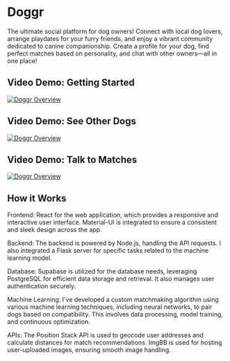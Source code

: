 # Doggr
The ultimate social platform for dog owners! Connect with local dog lovers, arrange playdates for your furry friends, and enjoy a vibrant community dedicated to canine companionship. Create a profile for your dog, find perfect matches based on personality, and chat with other owners—all in one place!


## Video Demo: Getting Started
[![Doggr Overview](https://img.youtube.com/vi/Jrlgqb1x2_E/0.jpg)](https://www.youtube.com/watch?v=Jrlgqb1x2_E&ab_channel=AmericanMaker)

## Video Demo: See Other Dogs
[![Doggr Overview](https://img.youtube.com/vi/CmLTK289HYg/0.jpg)](https://www.youtube.com/watch?v=CmLTK289HYg&ab_channel=AmericanMaker)

## Video Demo: Talk to Matches
[![Doggr Overview](https://img.youtube.com/vi/djMDUQsmOvs/0.jpg)](https://www.youtube.com/watch?v=djMDUQsmOvs&ab_channel=AmericanMaker)


## How it Works
Frontend: React for the web application, which provides a responsive and interactive user interface. Material-UI is integrated to ensure a consistent and sleek design across the app.

Backend: The backend is powered by Node.js, handling the API requests. I also integrated a Flask server for specific tasks related to the machine learning model.

Database: Supabase is utilized for the database needs, leveraging PostgreSQL for efficient data storage and retrieval. It also manages user authentication securely.

Machine Learning: I've developed a custom matchmaking algorithm using various machine learning techniques, including neural networks, to pair dogs based on compatibility. This involves data processing, model training, and continuous optimization.

APIs: The Position Stack API is used to geocode user addresses and calculate distances for match recommendations. ImgBB is used for hosting user-uploaded images, ensuring smooth image handling.

